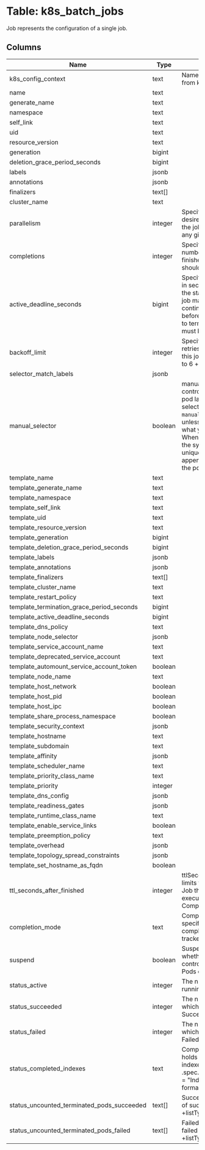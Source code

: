 
# Table: k8s_batch_jobs
Job represents the configuration of a single job.
## Columns
| Name        | Type           | Description  |
| ------------- | ------------- | -----  |
|k8s_config_context|text|Name of the context from k8s configuration.|
|name|text||
|generate_name|text||
|namespace|text||
|self_link|text||
|uid|text||
|resource_version|text||
|generation|bigint||
|deletion_grace_period_seconds|bigint||
|labels|jsonb||
|annotations|jsonb||
|finalizers|text[]||
|cluster_name|text||
|parallelism|integer|Specifies the maximum desired number of pods the job should run at any given time|
|completions|integer|Specifies the desired number of successfully finished pods the job should be run with|
|active_deadline_seconds|bigint|Specifies the duration in seconds relative to the startTime that the job may be continuously active before the system tries to terminate it; value must be positive integer|
|backoff_limit|integer|Specifies the number of retries before marking this job failed. Defaults to 6 +optional|
|selector_match_labels|jsonb||
|manual_selector|boolean|manualSelector controls generation of pod labels and pod selectors. Leave `manualSelector` unset unless you are certain what you are doing. When false or unset, the system pick labels unique to this job and appends those labels to the pod template|
|template_name|text||
|template_generate_name|text||
|template_namespace|text||
|template_self_link|text||
|template_uid|text||
|template_resource_version|text||
|template_generation|bigint||
|template_deletion_grace_period_seconds|bigint||
|template_labels|jsonb||
|template_annotations|jsonb||
|template_finalizers|text[]||
|template_cluster_name|text||
|template_restart_policy|text||
|template_termination_grace_period_seconds|bigint||
|template_active_deadline_seconds|bigint||
|template_dns_policy|text||
|template_node_selector|jsonb||
|template_service_account_name|text||
|template_deprecated_service_account|text||
|template_automount_service_account_token|boolean||
|template_node_name|text||
|template_host_network|boolean||
|template_host_pid|boolean||
|template_host_ipc|boolean||
|template_share_process_namespace|boolean||
|template_security_context|jsonb||
|template_hostname|text||
|template_subdomain|text||
|template_affinity|jsonb||
|template_scheduler_name|text||
|template_priority_class_name|text||
|template_priority|integer||
|template_dns_config|jsonb||
|template_readiness_gates|jsonb||
|template_runtime_class_name|text||
|template_enable_service_links|boolean||
|template_preemption_policy|text||
|template_overhead|jsonb||
|template_topology_spread_constraints|jsonb||
|template_set_hostname_as_fqdn|boolean||
|ttl_seconds_after_finished|integer|ttlSecondsAfterFinished limits the lifetime of a Job that has finished execution (either Complete or Failed)|
|completion_mode|text|CompletionMode specifies how Pod completions are tracked|
|suspend|boolean|Suspend specifies whether the Job controller should create Pods or not|
|status_active|integer|The number of actively running pods. +optional|
|status_succeeded|integer|The number of pods which reached phase Succeeded. +optional|
|status_failed|integer|The number of pods which reached phase Failed. +optional|
|status_completed_indexes|text|CompletedIndexes holds the completed indexes when .spec.completionMode = "Indexed" in a text format|
|status_uncounted_terminated_pods_succeeded|text[]|Succeeded holds UIDs of succeeded Pods. +listType=set +optional|
|status_uncounted_terminated_pods_failed|text[]|Failed holds UIDs of failed Pods. +listType=set +optional|
